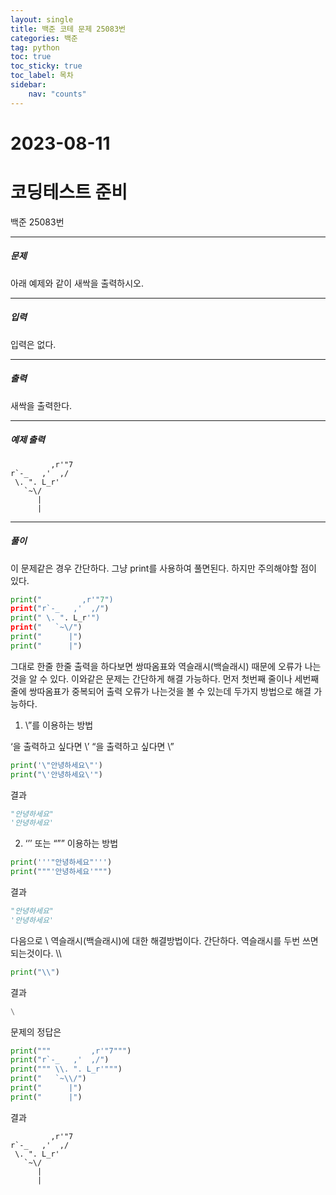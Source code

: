 ```yaml
---
layout: single
title: 백준 코테 문제 25083번 
categories: 백준
tag: python
toc: true
toc_sticky: true
toc_label: 목차
sidebar:
    nav: "counts"
---
```

# 2023-08-11
# 코딩테스트 준비
백준 25083번


- - -
##### 문제
아래 예제와 같이 새싹을 출력하시오.

- - -
##### 입력
입력은 없다.

- - -
##### 출력
새싹을 출력한다.

- - -
##### 예제 출력
```
         ,r'"7
r`-_   ,'  ,/
 \. ". L_r'
   `~\/
      |
      |
```

- - -
##### 풀이

이 문제같은 경우 간단하다. 그냥 print를 사용하여 풀면된다. 하지만 주의해야할 점이 있다.

```python
print("         ,r'"7")
print("r`-_   ,'  ,/")
print(" \. ". L_r'")
print("   `~\/")
print("      |")
print("      |")
```

그대로 한줄 한줄 출력을 하다보면 쌍따옴표와 역슬래시(백슬래시) 때문에 오류가 나는것을 알 수 있다.
이와같은 문제는 간단하게 해결 가능하다. 먼저 첫번째 줄이나 세번째줄에 쌍따옴표가 중복되어 출력 오류가 나는것을 볼 수 있는데 두가지 방법으로 해결 가능하다.

1. \”를 이용하는 방법

‘을 출력하고 싶다면 \’
“을 출력하고 싶다면 \”

```python
print('\"안녕하세요\"')
print("\'안녕하세요\'")
```

결과

```python
"안녕하세요"
'안녕하세요'
```

2. ‘’’ 또는 “”” 이용하는 방법

```python
print('''"안녕하세요"''')
print("""'안녕하세요'""")
```

결과

```python
"안녕하세요"
'안녕하세요'
```


다음으로 \ 역슬래시(백슬래시)에 대한 해결방법이다.
간단하다. 역슬래시를 두번 쓰면 되는것이다. \\\

```python
print("\\")
```

결과

```python
\
```

문제의 정답은

```python
print("""         ,r'"7""")
print("r`-_   ,'  ,/")
print(""" \\. ". L_r'""")
print("   `~\\/")
print("      |")
print("      |")
```

결과

```
         ,r'"7
r`-_   ,'  ,/
 \. ". L_r'
   `~\/
      |
      |
```
